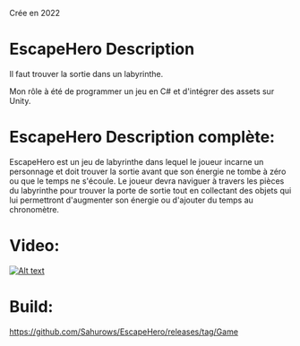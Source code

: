 Crée en 2022
# EscapeHero Description
Il faut trouver la sortie dans un labyrinthe.

Mon rôle à été de programmer un jeu en C# et d'intégrer des assets sur Unity.

# EscapeHero Description complète:
EscapeHero est un jeu de labyrinthe dans lequel le joueur incarne un personnage et doit trouver la sortie avant que son énergie ne tombe à zéro ou que le temps ne s'écoule. Le joueur devra naviguer à travers les pièces du labyrinthe pour trouver la porte de sortie tout en collectant des objets qui lui permettront d'augmenter son énergie ou d'ajouter du temps au chronomètre.

# Video:
[![Alt text](https://img.youtube.com/vi/mSbqsa4LgJ0/0.jpg)](https://www.youtube.com/watch?v=mSbqsa4LgJ0&t=60s)

# Build:
https://github.com/Sahurows/EscapeHero/releases/tag/Game
